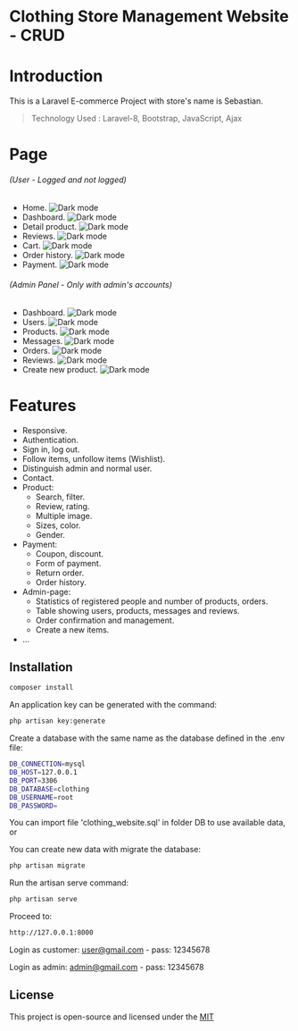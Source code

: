 # Clothing Store Management Website - CRUD
# **Introduction**

This is a Laravel E-commerce Project with store's name is Sebastian.

> Technology Used : Laravel-8, Bootstrap, JavaScript, Ajax

# **Page**

###### _(User - Logged and not logged)_

-   Home.
![Dark mode](https://lh3.googleusercontent.com/u/0/drive-viewer/AAOQEOQUCRt_XDPcxU5MM4qJFfI7DCFnE71AD4mEha-eGxfyDnSK5m0DVFMq-S2hG0I_ZGqRBKCzBHk6cRLes0u_OCQm3mU-=w2306-h1776)
-   Dashboard.
![Dark mode](https://lh3.googleusercontent.com/u/0/drive-viewer/AAOQEOTZCR2qQWKRocgnd_xdgovDeiVyEyrDcE5s3ltnMUIahuyk3iWbIAFY3Y0-8Z6C2D6BLLwAoXX78qWXPVaFymJHlF_FTQ=w2306-h1776)
-   Detail product.
![Dark mode](https://lh3.googleusercontent.com/u/0/drive-viewer/AAOQEOR10m_UZxF2hNAG3npiAJiOSdEexBJ3OKh3h76FfGnVbNZ2TAu2pguuXanoEOWoGLqm_3q46f-XmjCrj4SAEO2j_Dn0Vw=w1920-h975)
-   Reviews.
![Dark mode](https://lh3.googleusercontent.com/u/0/drive-viewer/AAOQEORAMQYU5pMGKhbNruqsRgKGb9QNSWvxLseYQTGqYv8gzOkgf22ZMjdl-VTIObVI-_olzYtHSEOsYNOTmkXqCLQyLunQNA=w1920-h975)
-   Cart.
![Dark mode](https://lh3.googleusercontent.com/u/0/drive-viewer/AAOQEOThYIA6P6_OexRSCxBjHNUIOEtJHmoROp9asH7BXwaRyd1C20NQ5acJ9JZMlmyDF4Dzg5EcEn7veV72p84iHpWliw9T=w2306-h1776)
-   Order history.
![Dark mode](https://lh3.googleusercontent.com/u/0/drive-viewer/AAOQEORQ77QTlZPwhHGh72vozjpg-Rdk61GKg6ruhcNZ9CIdS95eFDH-rzwzMbLjz3_o8VGQLLYogUhC84v6ANrK0_BKUTmEeA=w2306-h1776)
-   Payment.
![Dark mode](https://lh3.googleusercontent.com/u/0/drive-viewer/AAOQEOTqDUgUcVcHIASuNKPmMsr4hZ9lUdC863qDUj9usmvwKcrvzPl51UitXRyQyofz03IgtkuwUiPkoyvpe4RdittXvvtGIA=w2306-h1776)

###### _(Admin Panel - Only with admin's accounts)_

-   Dashboard.
![Dark mode](https://lh3.googleusercontent.com/u/0/drive-viewer/AAOQEOR5bFxFoDQkpCSHJLvGZLERhevgvcNP6wjuk7MqCHdMuWYuaYnTPleTIfkSQ3KltEuTnyUoROp2QvKJYJFJU7b7zdMH=w2306-h1776)
-   Users.
![Dark mode](https://lh3.googleusercontent.com/u/0/drive-viewer/AAOQEOTKtq5DsGsHUTcQG-S3PORsKUkY7rN2mB7nIosKhXawelsnlpzBF95Mx0jm2jiJc6ZGO2ipVA5_zs-YWWus98bmQjxOYg=w2306-h1776)
-   Products.
![Dark mode](https://lh3.googleusercontent.com/u/0/drive-viewer/AAOQEOQIA2QkJQeWlvmaEx--Gk1nR2uEs9mbAt6B-sRjwYly1qy3x3o4uknnLjApeFladdKmGHYvpAGi-wwcMPdNEtDUQFJ0BQ=w2306-h1776)
-   Messages.
![Dark mode](https://lh3.googleusercontent.com/u/0/drive-viewer/AAOQEOQu2L5kTVGCNIp0f0qzfR_ZHRThTt0NDWV3_EOxEfks9zZCNukoGCYijmZ3nN3gl1WijaMNhpniILOs-Nq3UNMc5REqeQ=w2306-h1776)
-   Orders.
![Dark mode](https://lh3.googleusercontent.com/u/0/drive-viewer/AAOQEOQ0BwTc3Xlqtn3H0ta7UxxNNzszCENc5mJe5ks76UHAhNmTDTCnpaebNHG30JYtxIN-MAjGs90XxJQurKuM3SyRzUL7Fg=w2306-h1776)
-   Reviews.
![Dark mode](https://lh3.googleusercontent.com/u/0/drive-viewer/AAOQEOQ0BwTc3Xlqtn3H0ta7UxxNNzszCENc5mJe5ks76UHAhNmTDTCnpaebNHG30JYtxIN-MAjGs90XxJQurKuM3SyRzUL7Fg=w2306-h1776)
-   Create new product.
![Dark mode](https://lh3.googleusercontent.com/u/0/drive-viewer/AAOQEORFV5MjuWRr5eayHUGxivrvXNYxHA3FvXMOHRmEMHZRjqKvvKGoGjzFb7HbyYp_Ak-Ljr4VJwRQQcpeAONEbbBWD7vRMA=w2306-h1776)

# **Features**

-   Responsive.
-   Authentication.
-   Sign in, log out.
-   Follow items, unfollow items (Wishlist).
-   Distinguish admin and normal user.
-   Contact.
-   Product:
    -   Search, filter.
    -   Review, rating.
    -   Multiple image.
    -   Sizes, color.
    -   Gender.
-   Payment:
    -   Coupon, discount.
    -   Form of payment.
    -   Return order.
    -   Order history.
-   Admin-page:
    -   Statistics of registered people and number of products, orders.
    -   Table showing users, products,  messages and reviews.
    -   Order confirmation and management.
    -   Create a new items.
-   ...

## Installation
```bash
composer install
```

An application key can be generated with the command:
```bash
php artisan key:generate
```

Create a database with the same name as the database defined in the .env file:
```bash
DB_CONNECTION=mysql
DB_HOST=127.0.0.1
DB_PORT=3306
DB_DATABASE=clothing
DB_USERNAME=root
DB_PASSWORD=
```

You can import file 'clothing_website.sql' in folder DB to use available data, or

You can create new data with migrate the database:
```bash
php artisan migrate
```

Run the artisan serve command:
```bash
php artisan serve
```

Proceed to:
```bash
http://127.0.0.1:8000
```

Login as customer: user@gmail.com - pass: 12345678

Login as admin: admin@gmail.com - pass: 12345678

## License
This project is open-source and licensed under the [MIT](https://choosealicense.com/licenses/mit/)
